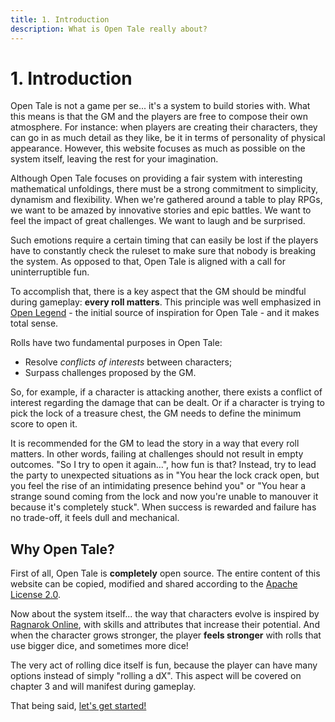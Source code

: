 ```yaml
---
title: 1. Introduction
description: What is Open Tale really about?
---
```


# 1. Introduction

Open Tale is not a game per se... it's a system to build stories with. What this
means is that the GM and the players are free to compose their own atmosphere.
For instance: when players are creating their characters, they can go in as much
detail as they like, be it in terms of personality of physical appearance.
However, this website focuses as much as possible on the system itself, leaving
the rest for your imagination.

Although Open Tale focuses on providing a fair system with interesting
mathematical unfoldings, there must be a strong commitment to simplicity,
dynamism and flexibility. When we're gathered around a table to play RPGs, we
want to be amazed by innovative stories and epic battles. We want to feel the
impact of great challenges. We want to laugh and be surprised.

Such emotions require a certain timing that can easily be lost if the players
have to constantly check the ruleset to make sure that nobody is breaking the
system. As opposed to that, Open Tale is aligned with a call for uninterruptible
fun.

To accomplish that, there is a key aspect that the GM should be mindful during
gameplay: **every roll matters**. This principle was well emphasized in [Open
Legend][openlegend] - the initial source of inspiration for Open Tale - and it
makes total sense.

Rolls have two fundamental purposes in Open Tale:

* Resolve *conflicts of interests* between characters;
* Surpass challenges proposed by the GM.

So, for example, if a character is attacking another, there exists a conflict of
interest regarding the damage that can be dealt. Or if a character is trying to
pick the lock of a treasure chest, the GM needs to define the minimum score to
open it.

It is recommended for the GM to lead the story in a way that every roll matters.
In other words, failing at challenges should not result in empty outcomes. "So I
try to open it again...", how fun is that? Instead, try to lead the party to
unexpected situations as in "You hear the lock crack open, but you feel the rise
of an intimidating presence behind you" or "You hear a strange sound coming from
the lock and now you're unable to manouver it because it's completely stuck".
When success is rewarded and failure has no trade-off, it feels dull and
mechanical.

## Why Open Tale?

First of all, Open Tale is **completely** open source. The entire content of
this website can be copied, modified and shared according to the [Apache License
2.0][apache].

Now about the system itself... the way that characters evolve is inspired by
[Ragnarok Online][ragnarok], with skills and attributes that increase their
potential. And when the character grows stronger, the player **feels stronger**
with rolls that use bigger dice, and sometimes more dice!

The very act of rolling dice itself is fun, because the player can have many
options instead of simply "rolling a dX". This aspect will be covered on chapter
3 and will manifest during gameplay.

That being said, [let's get started!](02-characters)

[openlegend]: https://openlegendrpg.com
[apache]: http://www.apache.org/licenses/LICENSE-2.0
[ragnarok]: http://playragnarok.com/
